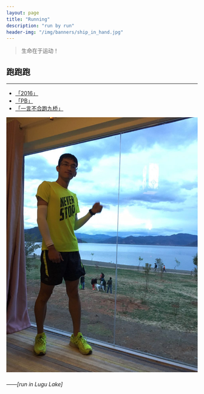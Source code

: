 ```yaml
---
layout: page
title: "Running"
description: "run by run"
header-img: "/img/banners/ship_in_hand.jpg"
---
```


>生命在于运动！

## 跑跑跑

---

* [<u>「2016」</u>](/runningabout/2016)
* [<u>「PB」</u>](/runningabout/pb)
* [<u>「一言不合跑九桥」</u>](/runningabout/9)

![](/img/tmp/luguhu.jpg)  
 
###### ——[run in Lugu Lake]



